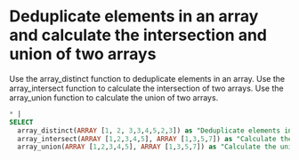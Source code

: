 # Deduplicate elements in an array and calculate the intersection and union of two arrays

Use the array_distinct function to deduplicate elements in an array. Use the array_intersect function to calculate the intersection of two arrays. Use the array_union function to calculate the union of two arrays.

```SQL
* |
SELECT
  array_distinct(ARRAY [1, 2, 3,3,4,5,2,3]) as "Deduplicate elements in an array",
  array_intersect(ARRAY [1,2,3,4,5], ARRAY [1,3,5,7]) as "Calculate the intersection of two arrays",
  array_union(ARRAY [1,2,3,4,5], ARRAY [1,3,5,7]) as "Calculate the union of two arrays"
```

